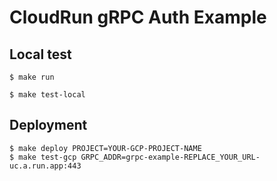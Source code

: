 # CloudRun gRPC Auth Example

## Local test

```
$ make run
```

```
$ make test-local
```

## Deployment

```
$ make deploy PROJECT=YOUR-GCP-PROJECT-NAME
$ make test-gcp GRPC_ADDR=grpc-example-REPLACE_YOUR_URL-uc.a.run.app:443
```
